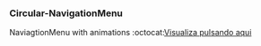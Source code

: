 ### Circular-NavigationMenu
NaviagtionMenu with animations
:octocat:[Visualiza pulsando aqui](https://eloygar.github.io/Circular-NavigationMenu/)
